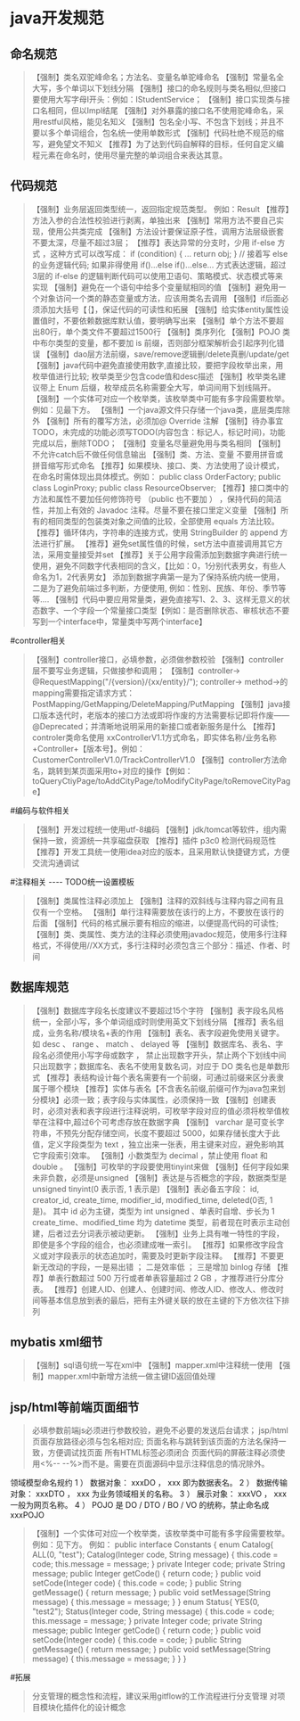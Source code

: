 # java开发规范
## 命名规范
> 【强制】类名双驼峰命名；方法名、变量名单驼峰命名 
> 【强制】常量名全大写，多个单词以下划线分隔
> 【强制】接口的命名规则与类名相似,但接口要使用大写字母I开头：例如：IStudentService；
> 【强制】接口实现类与接口名相同，但以Impl结尾
> 【强制】对外暴露的接口名不使用驼峰命名，采用restful风格，能见名知义
> 【强制】包名全小写、不包含下划线；并且不要以多个单词组合，包名统一使用单数形式
> 【强制】代码杜绝不规范的缩写，避免望文不知义
> 【推荐】为了达到代码自解释的目标，任何自定义编程元素在命名时，使用尽量完整的单词组合来表达其意。

## 代码规范
> 【强制】业务层返回类型统一，返回指定规范类型。 例如：Result<T>
> 【推荐】方法入参的合法性校验进行剥离，单独出来
> 【强制】常用方法不要自己实现，使用公共类完成
> 【强制】方法设计要保证原子性，调用方法层级嵌套不要太深，尽量不超过3层；
> 【推荐】表达异常的分支时，少用 if-else 方式 ，这种方式可以改写成：
    if (condition) {
        ...
        return obj;
    }
    // 接着写 else 的业务逻辑代码; 如果非得使用 if()...else if()...else... 方式表达逻辑，超过3层的 if-else 的逻辑判断代码可以使用卫语句、策略模式、状态模式等来实现
> 【强制】避免在一个语句中给多个变量赋相同的值
> 【强制】避免用一个对象访问一个类的静态变量或方法，应该用类名去调用
> 【强制】if后面必须添加大括号【｛】，保证代码的可读性和拓展
> 【强制】给实体entity属性设置值时，不要依赖数据库默认值，要明确写出来
> 【强制】单个方法不要超出80行，单个类文件不要超过1500行
> 【强制】类序列化
> 【强制】POJO 类中布尔类型的变量，都不要加 is 前缀，否则部分框架解析会引起序列化错误
> 【强制】dao层方法前缀，save/remove逻辑删/delete真删/update/get
> 【强制】java代码中避免直接使用数字,直接比较，要把字段枚举出来，用枚举值进行比较; 枚举类至少包含code值和desc描述
> 【强制】枚举类名建议带上 Enum 后缀，枚举成员名称需要全大写，单词间用下划线隔开。
> 【强制】一个实体可对应一个枚举类，该枚举类中可能有多字段需要枚举。例如：见最下方。
> 【强制】一个java源文件只存储一个java类，底层类库除外
> 【强制】所有的覆写方法，必须加@ Override 注解
> 【强制】待办事宜TODO，未完成的功能必须写TODO(内容包含：标记人，标记时间)，功能完成以后，删除TODO；
> 【强制】变量名尽量避免用与类名相同
> 【强制】不允许catch后不做任何信息输出
> 【强制】类、方法、变量 不要用拼音或拼音缩写形式命名
> 【推荐】如果模块、接口、类、方法使用了设计模式，在命名时需体现出具体模式。例如： public class OrderFactory; public class LoginProxy; public class ResourceObserver;
> 【推荐】接口类中的方法和属性不要加任何修饰符号 （public 也不要加 ） ，保持代码的简洁性，并加上有效的 Javadoc 注释。尽量不要在接口里定义变量
> 【强制】所有的相同类型的包装类对象之间值的比较，全部使用 equals 方法比较。
> 【推荐】循环体内，字符串的连接方式，使用 StringBuilder 的 append 方法进行扩展。
> 【推荐】避免set属性值的时候，set方法中直接调用其它方法，采用变量接受并set
> 【推荐】关于公用字段需添加到数据字典进行统一使用，避免不同数字代表相同的含义，【比如：0，1分别代表男女，有些人命名为1，2代表男女】
         添加到数据字典第一是为了保持系统内统一使用，二是为了避免前端过多判断，方便使用, 例如：性别、民族、年份、季节等等....
> 【强制】代码中要应用常量类，避免直接写1、2、3、这样无意义的状态数字、一个字段一个常量接口类型【例如：是否删除状态、审核状态不要写到一个interface中，常量类中写两个interface】

#controller相关
> 【强制】controller接口，必填参数，必须做参数校验
> 【强制】controller层不要写业务逻辑，只做接参和调用；
> 【强制】controller-> @RequestMapping("/{version}/{xx/entity}/");  controller-> method->的mapping需要指定请求方式：PostMapping/GetMapping/DeleteMapping/PutMapping
> 【强制】java接口版本迭代时，老版本的接口方法或即将作废的方法需要标记即将作废——@Deprecated；并清晰地说明采用的新接口或者新服务是什么
> 【推荐】controler类命名使用 xxControllerV1.1方式命名，即实体名称/业务名称+Controller+【版本号】。例如：CustomerControllerV1.0/TrackControllerV1.0
> 【强制】controller方法命名，跳转到某页面采用to+对应的操作【例如：toQueryCtiyPage/toAddCityPage/toModifyCityPage/toRemoveCityPage】

#编码与软件相关
> 【强制】开发过程统一使用utf-8编码
> 【强制】jdk/tomcat等软件，组内需保持一致，资源统一共享磁盘获取
> 【推荐】插件 p3c0 检测代码规范性
> 【推荐】开发工具统一使用idea对应的版本，且采用默认快捷键方式，方便交流沟通调试

#注释相关 ----  TODO统一设置模板
> 【强制】类属性注释必须加上
> 【强制】注释的双斜线与注释内容之间有且仅有一个空格。
> 【强制】单行注释需要放在该行的上方，不要放在该行的后面
> 【强制】代码的格式展示要有相应的缩进，以便提高代码的可读性;
> 【强制】类、类属性、类方法的注释必须使用javadoc规范，使用多行注释格式，不得使用//XX方式，多行注释时必须包含三个部分：描述、作者、时间

## 数据库规范
> 【强制】数据库字段名长度建议不要超过15个字符
> 【强制】表字段名风格统一，全部小写，多个单词组成时则使用英文下划线分隔
> 【推荐】表名组成，业务名称/模块名+表的作用
> 【强制】表名、表字段避免使用关键字。如 desc 、 range 、 match 、 delayed 等
> 【强制】数据库名、表名、字段名必须使用小写字母或数字 ， 禁止出现数字开头，禁止两个下划线中间只出现数字；数据库名、表名不使用复数名词，对应于 DO 类名也是单数形式
> 【推荐】表结构设计每个表名需要有一个前缀，可通过前缀来区分表隶属于哪个模块
> 【推荐】实体与表名【不含表名前缀,前缀可作为java包来划分模块】必须一致；表字段与实体属性，必须保持一致
> 【强制】创建表时，必须对表和表字段进行注释说明，可枚举字段对应的值必须将枚举值枚举在注释中,超过6个可考虑存放在数据字典
> 【强制】 varchar 是可变长字符串，不预先分配存储空间，长度不要超过 5000，如果存储长度大于此值，定义字段类型为 text ，独立出来一张表，用主键来对应，避免影响其它字段索引效率。
> 【强制】小数类型为 decimal ，禁止使用 float 和 double 。
> 【强制】可枚举的字段要使用tinyint来做
> 【强制】任何字段如果未非负数，必须是unsigned
> 【强制】表达是与否概念的字段，数据类型是 unsigned tinyint(0 表示否, 1 表示是)
> 【强制】表必备五字段： id, creator_id, create_time, modifier_id, modified_time, deleted(0否, 1是)。
         其中 id 必为主键，类型为 int unsigned 、单表时自增、步长为 1
         create_time、modified_time 均为 datetime 类型，前者现在时表示主动创建，后者过去分词表示被动更新。
> 【强制】业务上具有唯一特性的字段，即使是多个字段的组合，也必须建成唯一索引。
> 【推荐】如果修改字段含义或对字段表示的状态追加时，需要及时更新字段注释。
> 【推荐】不要更新无改动的字段，一是易出错 ； 二是效率低 ； 三是增加 binlog 存储
> 【推荐】单表行数超过 500 万行或者单表容量超过 2 GB ，才推荐进行分库分表。
> 【推荐】创建人ID、创建人、创建时间、修改人ID、修改人、修改时间等基本信息放到表的最后，把有主外键关联的放在主键的下方依次往下排列

## mybatis xml细节
> 【强制】sql语句统一写在xml中
> 【强制】mapper.xml中注释统一使用<!-- -->
> 【强制】mapper.xml中新增方法统一做主键ID返回值处理

## jsp/html等前端页面细节
> 必填参数前端js必须进行参数校验，避免不必要的发送后台请求；
> jsp/html页面存放路径必须与包名相对应; 页面名称与跳转到该页面的方法名保持一致，方便调试找页面
> 所有HTML标签必须闭合
> 页面代码的屏蔽注释必须使用<%-- --%>而不是<!-- -->。需要在页面源码中显示注释信息的情况除外。


领域模型命名规约
1 ） 数据对象： xxxDO ， xxx 即为数据表名。
2 ） 数据传输对象： xxxDTO ， xxx 为业务领域相关的名称。
3 ） 展示对象： xxxVO ， xxx 一般为网页名称。
4 ） POJO 是 DO / DTO / BO / VO 的统称，禁止命名成 xxxPOJO 

> 【强制】一个实体可对应一个枚举类，该枚举类中可能有多字段需要枚举。例如：见下方。
例如：
public interface Constants {
    enum Catalog{
        ALL(0, "test");
        Catalog(Integer code, String message) {
            this.code = code;
            this.message = message;
        }
        private Integer code;
        private String message;
        public Integer getCode() {
            return code;
        }
        public void setCode(Integer code) {
            this.code = code;
        }
        public String getMessage() {
            return message;
        }
        public void setMessage(String message) {
            this.message = message;
        }
    }
    enum Status{
        YES(0, "test2");
        Status(Integer code, String message) {
            this.code = code;
            this.message = message;
        }
        private Integer code;
        private String message;
        public Integer getCode() {
            return code;
        }
        public void setCode(Integer code) {
            this.code = code;
        }
        public String getMessage() {
            return message;
        }
        public void setMessage(String message) {
            this.message = message;
        }
    }
}

#拓展
> 分支管理的概念性和流程，建议采用gitflow的工作流程进行分支管理
> 对项目模块化插件化的设计概念

